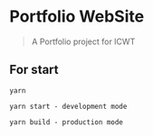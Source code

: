 # <InCodeWeTrust /> Portfolio WebSite

> A Portfolio project for ICWT

## For start
```
yarn

yarn start - development mode

yarn build - production mode
``` 
